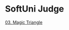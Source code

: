 # SoftUni Judge

[03. Magic Triangle](https://judge.softuni.org/Contests/Practice/DownloadResource/11135)
